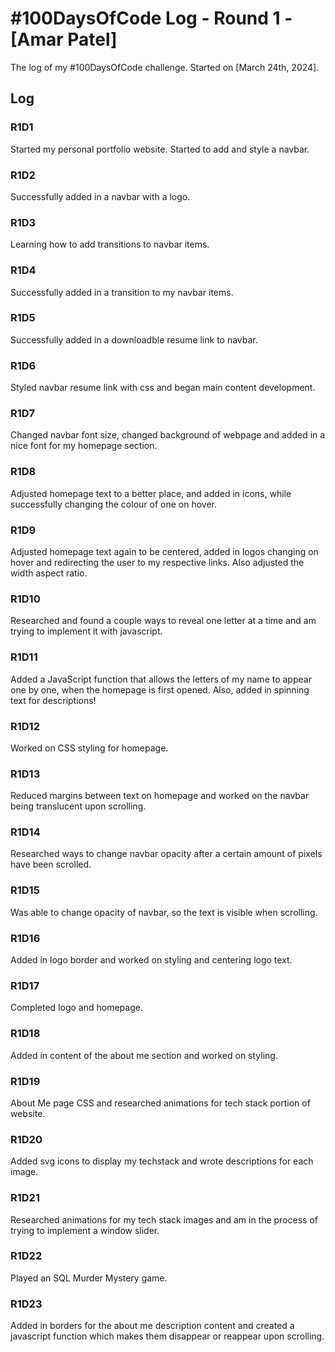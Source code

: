 # #100DaysOfCode Log - Round 1 - [Amar Patel]

The log of my #100DaysOfCode challenge. Started on [March 24th, 2024].

## Log

### R1D1 
Started my personal portfolio website. Started to add and style a navbar.
### R1D2
Successfully added in a navbar with a logo. 
### R1D3
Learning how to add transitions to navbar items. 
### R1D4
Successfully added in a transition to my navbar items.
### R1D5
Successfully added in a downloadble resume link to navbar. 
### R1D6
Styled navbar resume link with css and began main content development. 
### R1D7
Changed navbar font size, changed background of webpage and added in a nice font for my homepage section.
### R1D8
Adjusted homepage text to a better place, and added in icons, while successfully changing the colour of one on hover. 
### R1D9
Adjusted homepage text again to be centered, added in logos changing on hover and redirecting the user to my respective links. Also adjusted the width aspect ratio.
### R1D10
Researched and found a couple ways to reveal one letter at a time and am trying to implement it with javascript. 
### R1D11
Added a JavaScript function that allows the letters of my name to appear one by one, when the homepage is first opened. Also, added in spinning text for descriptions!
### R1D12
Worked on CSS styling for homepage.
### R1D13
Reduced margins between text on homepage and worked on the navbar being translucent upon scrolling.
### R1D14
Researched ways to change navbar opacity after a certain amount of pixels have been scrolled.
### R1D15
Was able to change opacity of navbar, so the text is visible when scrolling.
### R1D16
Added in logo border and worked on styling and centering logo text.
### R1D17
Completed logo and homepage.
### R1D18
Added in content of the about me section and worked on styling.
### R1D19
About Me page CSS and researched animations for tech stack portion of website. 
### R1D20
Added svg icons to display my techstack and wrote descriptions for each image.
### R1D21
Researched animations for my tech stack images and am in the process of trying to implement a window slider. 
### R1D22
Played an SQL Murder Mystery game. 
### R1D23
Added in borders for the about me description content and created a javascript function which makes them disappear or reappear upon scrolling. 